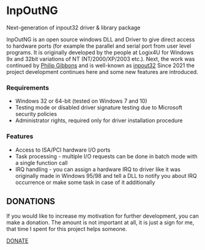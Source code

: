 # InpOutNG
Next-generation of inpout32 driver &amp; library package

InpOutNG is an open source windows DLL and Driver to give direct access to hardware ports (for example the parallel and serial port from user level programs.
It is originally developed by the people at Logix4U for Windows 9x and 32bit variations of NT (NT/2000/XP/2003 etc.).
Next, the work was continued by [Philip Gibbons](https://www.highrez.co.uk/) and is well-known as [inpout32](https://www.highrez.co.uk/downloads/inpout32/default.htm)
Since 2021 the project development continues here and some new features are introduced.

### Requirements
- Windows 32 or 64-bit (tested on Windows 7 and 10)
- Testing mode or disabled driver signature testing due to Microsoft security policies
- Administrator rights, required only for driver installation procedure
### Features
- Access to ISA/PCI hardware I/O ports
- Task processing - multiple I/O requests can be done in batch mode with a single function call
- IRQ handling - you can assign a hardware IRQ to driver like it was originally made in Windows 95/98 and tell a DLL to notify you about IRQ occurrence or make some task in case of it additionally

## DONATIONS

If you would like to increase my motivation for further development, you can make a donation. 
The amount is not important at all, it is just a sign for me, that time I spent for this project helps someone. 

[DONATE](https://yoomoney.ru/to/4100117182985841)

